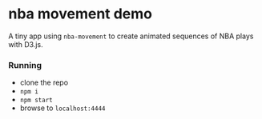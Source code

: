 # nba movement demo

A tiny app using `nba-movement` to create animated sequences of NBA plays with D3.js. 

### Running
- clone the repo
- `npm i`
- `npm start`
- browse to `localhost:4444`